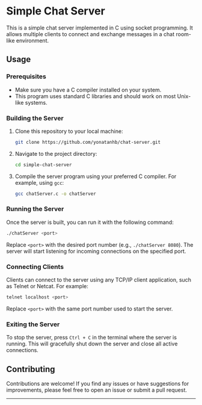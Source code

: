 # Simple Chat Server

This is a simple chat server implemented in C using socket programming. It allows multiple clients to connect and exchange messages in a chat room-like environment.

## Usage

### Prerequisites

- Make sure you have a C compiler installed on your system.
- This program uses standard C libraries and should work on most Unix-like systems.

### Building the Server

1. Clone this repository to your local machine:

    ```bash
    git clone https://github.com/yonatanhb/chat-server.git
    ```

2. Navigate to the project directory:

    ```bash
    cd simple-chat-server
    ```

3. Compile the server program using your preferred C compiler. For example, using `gcc`:

    ```bash
    gcc chatServer.c -o chatServer
    ```

### Running the Server

Once the server is built, you can run it with the following command:

```bash
./chatServer <port>
```

Replace `<port>` with the desired port number (e.g., `./chatServer 8080`). The server will start listening for incoming connections on the specified port.

### Connecting Clients

Clients can connect to the server using any TCP/IP client application, such as Telnet or Netcat. For example:

```bash
telnet localhost <port>
```

Replace `<port>` with the same port number used to start the server.

### Exiting the Server

To stop the server, press `Ctrl + C` in the terminal where the server is running. This will gracefully shut down the server and close all active connections.

## Contributing

Contributions are welcome! If you find any issues or have suggestions for improvements, please feel free to open an issue or submit a pull request.

---
